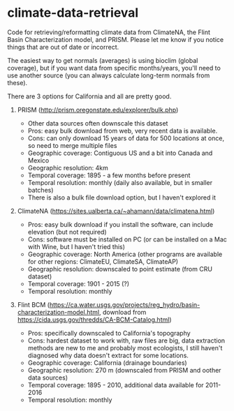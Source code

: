 # climate-data-retrieval

Code for retrieving/reformatting climate data from ClimateNA, the Flint Basin Characterization model, and PRISM. Please let me know if you notice things that are out of date or incorrect. 

The easiest way to get normals (averages) is using bioclim (global coverage), but if you want data from specific months/years, you'll need to use another source (you can always calculate long-term normals from these).

There are 3 options for California and all are pretty good.

1. PRISM (http://prism.oregonstate.edu/explorer/bulk.php)
     - Other data sources often downscale this dataset
     - Pros: easy bulk download from web, very recent data is available.
     - Cons: can only download 15 years of data for 500 locations at once, so need to merge multiple files
     - Geographic coverage: Contiguous US and a bit into Canada and Mexico
     - Geographic resolution: 4km
     - Temporal coverage: 1895 - a few months before present
     - Temporal resolution: monthly (daily also available, but in smaller batches)
     - There is also a bulk file download option, but I haven't explored it
     
2. ClimateNA (https://sites.ualberta.ca/~ahamann/data/climatena.html)
     - Pros: easy bulk download if you install the software, can include elevation (but not required)
     - Cons: software must be installed on PC (or can be installed on a Mac with Wine, but I haven't tried this)
     - Geographic coverage: North America (other programs are available for other regions: ClimateEU, ClimateSA, ClimateAP)
     - Geographic resolution: downscaled to point estimate (from CRU dataset)
     - Temporal coverage: 1901 - 2015 (?) 
     - Temporal resolution: monthly 

3. Flint BCM (https://ca.water.usgs.gov/projects/reg_hydro/basin-characterization-model.html, download from https://cida.usgs.gov/thredds/CA-BCM-Catalog.html)
     - Pros: specifically downscaled to California's topography
     - Cons: hardest dataset to work with, raw files are big, data extraction methods are new to me and probably most ecologists, I still haven't diagnosed why data doesn't extract for some locations.
     - Geographic coverage: California (drainage boundaries)
     - Geographic resolution: 270 m (downscaled from PRISM and oother data sources)
     - Temporal coverage: 1895 - 2010, additional data available for 2011-2016 
     - Temporal resolution: monthly 



